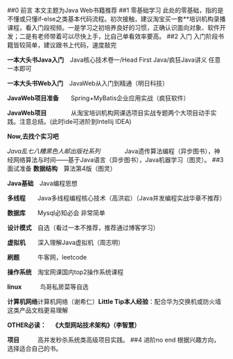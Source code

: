 ##0 前言
本文主题为Java Web书籍推荐
##1	零基础学习
此处的零基础，指的是不懂或只懂if-else之类基本代码流程。初次接触，建议淘宝买一套**培训机构录播课程，看入门段视频。一是学习之初培养良好的习惯，正确认识面向对象、软件开发；二是有老师带着可以尽快上手，比自己单看效率要高。
##2 入门
入门阶段书籍皆较简单，建议跟书上代码，速度敲完 

**一本大头书Java入门**&emsp;Java核心技术卷一/Head First Java/疯狂Java讲义 任意一本即可

**一本大头书Web入门**&emsp;JavaWeb从入门到精通（明日科技）

**JavaWeb项目准备**&emsp;&emsp;Spring+MyBatis企业应用实战（疯狂软件）

**JavaWeb项目**&emsp;&emsp;&emsp;&emsp;从淘宝培训机构网课选项目实战专题两个大项目动手实践。注意总结。(此时ide可进阶到Intellij IDEA)

**Now,去找个实习吧**

*Java乱七八糟黑色人邮出版社系列*&emsp;&emsp;&emsp;&emsp;Java遗传算法编程（异步图书），神经网络算法与时间——基于Java语言（异步图书），Java机器学习（图灵）。
##3 面试准备
**数据结构**&emsp;算法第4版（图灵）

**Java基础**&emsp;Java编程思想

**多线程**&emsp;&emsp;Java多线程编程核心技术（高洪岩）（Java并发编程实战华章不推荐）

**数据库**&emsp;&emsp;Mysql必知必会 非常简单

**设计模式**&emsp;自选（看过一本不推荐，推荐通过博客学习）

**虚拟机**&emsp;&emsp;深入理解Java虚拟机（周志明）

**刷题**&emsp;&emsp;&emsp;牛客网，leetcode

**操作系统**&emsp;淘宝网课国内top2操作系统课程

**linux**&emsp;&emsp;&emsp;鸟哥私房菜等自选

**计算机网络**计算机网络（谢希仁）**Little Tip本人经验**：配合华为交换机或防火墙这类产品文档更易理解

**OTHER必读：&emsp;《大型网站技术架构》（李智慧）**

**项目**&emsp;&emsp;&emsp;高并发秒杀系统类高级项目实践。
##4 进阶no end
根据兴趣方向，选择适合自己的书。